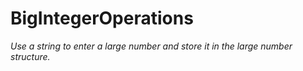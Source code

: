# BigIntegerOperations

*Use a string to enter a large number and store it in the large number structure.*